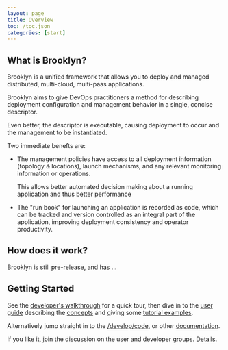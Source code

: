 ```yaml
---
layout: page
title: Overview
toc: /toc.json
categories: [start]
---
```


## What is Brooklyn?

Brooklyn is a unified framework that allows you to deploy and managed
distributed, multi-cloud, multi-paas applications.

Brooklyn aims to give DevOps practitioners a method for describing deployment configuration and management behavior in a single, concise descriptor.

Even better, the descriptor is executable, causing deployment to occur and
the management to be instantiated.

Two immediate benefts are:

*	The management policies have access to all deployment information (topology & locations), launch mechanisms, and any relevant monitoring information or operations.

	This allows better automated decision making about a running application and thus better performance
	
*	The "run book" for launching an application is recorded as code, which can be tracked and version controlled as an integral part of the application, improving deployment consistency and operator productivity.




<!---
TODO Talk about multi-cloud, multi-paas
-->

## How does it work?
<!---
TODO (brief bit saying it is code?)
-->
Brooklyn is still pre-release, and has ...


## Getting Started

See the [developer's walkthrough](walkthrough.html) for a quick tour,
then dive in to the [user guide](/use/guide/) describing the 
[concepts](/use/guide/defining-applications/basic-concepts.md)
and giving some [tutorial examples](/use/examples/index.html).

Alternatively jump straight in to the [/develop/code](/use/code.html), 
or other [documentation](docs-summary.html).

If you like it, join the discussion on the user and developer groups.
[Details](/meta/contact.html).
